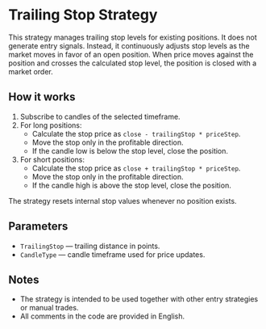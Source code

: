 # Trailing Stop Strategy

This strategy manages trailing stop levels for existing positions. It does not generate entry signals. Instead, it continuously adjusts stop levels as the market moves in favor of an open position. When price moves against the position and crosses the calculated stop level, the position is closed with a market order.

## How it works

1. Subscribe to candles of the selected timeframe.
2. For long positions:
   - Calculate the stop price as `close - trailingStop * priceStep`.
   - Move the stop only in the profitable direction.
   - If the candle low is below the stop level, close the position.
3. For short positions:
   - Calculate the stop price as `close + trailingStop * priceStep`.
   - Move the stop only in the profitable direction.
   - If the candle high is above the stop level, close the position.

The strategy resets internal stop values whenever no position exists.

## Parameters

- `TrailingStop` — trailing distance in points.
- `CandleType` — candle timeframe used for price updates.

## Notes

- The strategy is intended to be used together with other entry strategies or manual trades.
- All comments in the code are provided in English.

